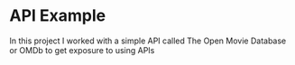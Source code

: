 # API Example
In this project I worked with a simple API called The Open Movie Database or OMDb to get exposure to using APIs
